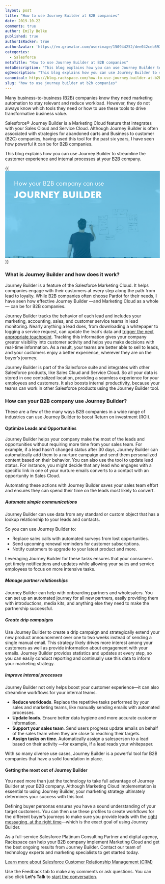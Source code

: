 ```yaml
---
layout: post
title: "How to use Journey Builder at B2B companies"
date: 2019-10-22
comments: true
author: Emily Belke
published: true
authorIsRacker: true
authorAvatar: 'https://en.gravatar.com/userimage/150944252/dee042ceb59361e378fa53fde9694600'
categories:
  - Salesforce
metaTitle: "How to use Journey Builder at B2B companies"
metaDescription: "This blog explains how you can use Journey Builder to streamline the customer experience and internal processes at your B2B company."
ogDescription: "This blog explains how you can use Journey Builder to streamline the customer experience and internal processes at your B2B company."
canonical: https://blog.rackspace.com/how-to-use-journey-builder-at-b2b-companies/
slug: "how to use journey builder at b2b companies" 
---
```


Many business-to-business (B2B) companies know they need marketing automation
to stay relevant and reduce workload. However, they do not always know which
tools they need or how to use these tools to drive transformative business value.

Salesforce&reg; Journey Builder is a Marketing Cloud feature that integrates
with your Sales Cloud and Service Cloud. Although Journey Builder is often
associated with strategies for abandoned carts and Business to customer (B2C)
companies, having used this tool for the past six years, I have seen how powerful
it can be for B2B companies.

This blog explains how you can use Journey Builder to streamline the customer
experience and internal processes at your B2B company.

<!--more-->
{{<img src="Picture1.png" title="" alt="">}}

### What is Journey Builder and how does it work?

Journey Builder is a feature of the Salesforce Marketing Cloud. It helps
companies engage with their customers at every step along the path from lead to
loyalty. While B2B companies often choose Pardot for their needs, I have seen
how effective Journey Builder &mdash;and Marketing Cloud as a whole&mdash; can
be for B2B companies.

Journey Builder tracks the behavior of each lead and includes your marketing,
accounting, sales, and customer service teams in lead monitoring. Nearly
anything a lead does, from downloading a whitepaper to logging a service request,
can update the lead’s data and
[trigger the next appropriate touchpoint](https://searchcustomerexperience.techtarget.com/definition/Salesforce-Journey-Builder).
Tracking this information gives your company greater visibility into customer
activity and helps you make decisions with real-time information. As a result,
your teams are better able to sell to leads, and your customers enjoy a better
experience, wherever they are on the buyer’s journey.

Journey Builder is part of the Salesforce suite and integrates with other
Salesforce products, like Sales Cloud and Service Cloud. So all your data is
stored in one centralized location, providing a seamless experience for your
employees and customers. It also boosts internal productivity, because your
teams can work in other Salesforce products using the Journey Builder tool.

### How can your B2B company use Journey Builder?

These are a few of the many ways B2B companies in a wide range of industries
can use Journey Builder to boost Return on investment (ROI).

#### Optimize Leads and Opportunities

Journey Builder helps your company make the most of the leads and opportunities
without requiring more time from your sales team. For example, if a lead hasn’t
changed status after 30 days, Journey Builder can automatically add them to a
nurture campaign and send them personalized content based on their behavior.
You can also use the tool to update lead status. For instance, you might decide
that any lead who engages with a specific link in one of your nurture emails
converts to a contact with an opportunity in Sales Cloud.

Automating these actions with Journey Builder saves your sales team effort and
ensures they can spend their time on the leads most likely to convert.

##### Automate simple communications

Journey Builder can use data from any standard or custom object that has a
lookup relationship to your leads and contacts.

So you can use Journey Builder to:

- Replace sales calls with automated surveys from lost opportunities.
- Send upcoming renewal reminders for customer subscriptions.
- Notify customers to upgrade to your latest product and more.

Leveraging Journey Builder for these tasks ensures that your consumers get
timely notifications and updates while allowing your sales and service employees
to focus on more intensive tasks.

##### Manage partner relationships

Journey Builder can help with onboarding partners and wholesalers. You can set
up an automated journey for all new partners, easily providing them with
introductions, media kits, and anything else they need to make the partnership
successful.


##### Create drip campaigns

Use Journey Builder to create a drip campaign and strategically extend your new
product announcement over one to two weeks instead of sending a single manual
email. This strategy likely drives more interest among your customers as well
as provide information about engagement with your emails. Journey Builder
provides statistics and updates at every step, so you can easily conduct
reporting and continually use this data to inform your marketing strategy.

##### Improve internal processes

Journey Builder not only helps boost your customer experience&mdash;it can also
streamline workflows for your internal teams.

- **Reduce workloads**. Replace the repetitive tasks performed by your sales and
  marketing teams, like manually sending emails with automated processes.
- **Update leads**. Ensure better data hygiene and more accurate customer information.
- **Support your sales team**. Send users progress update emails on behalf of
  the sales team when they are close to reaching their targets.
- **Assign tasks on time**. Automatically assign a salesperson to a lead based
  on their activity &mdash;for example, if a lead reads your whitepaper.

With so many diverse use cases, Journey Builder is a powerful tool for B2B
companies that have a solid foundation in place.

#### Getting the most out of Journey Builder

You need more than just the technology to take full advantage of Journey Builder
at your B2B company. Although Marketing Cloud implementation is essential to
using Journey Builder, your marketing strategy ultimately determines your
success with this tool.

Defining buyer personas ensures you have a sound understanding of your target
customers. You can then use these profiles to create workflows for the different
buyer’s journeys to make sure you provide leads with the
[right messaging, at the right time](https://www.martechadvisor.com/articles/marketing-automation-2/marketing-automation-b2b-best-practices/)&mdash;which
is the exact goal of using Journey Builder.

As a full-service Salesforce Platinum Consulting Partner and digital agency,
Rackspace can help your B2B company implement Marketing Cloud and get the best
ongoing results from Journey Builder. Contact our team of technology experts and
marketing specialists to get started today.

<a class="cta red" id="cta" href="https://www.rackspace.com/salesforce">Learn more about Salesforce Customer Relationship Management (CRM)</a>

Use the Feedback tab to make any comments or ask questions. You can also click
**Let's Talk** to [start the conversation](https://www.rackspace.com/).
